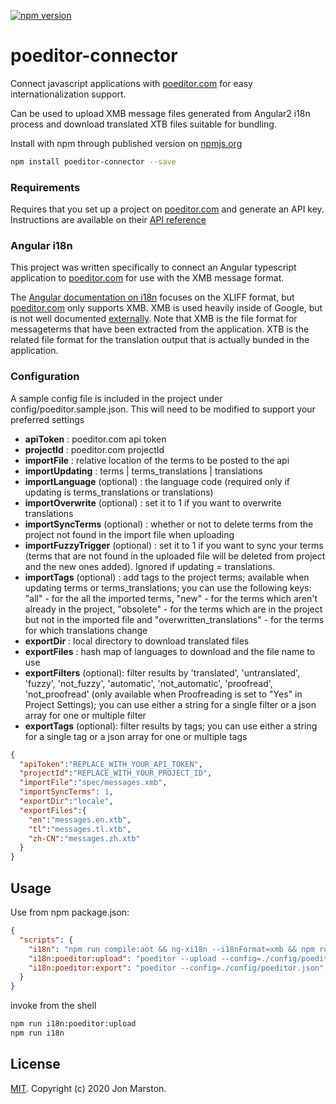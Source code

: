 [![npm version](https://badge.fury.io/js/poeditor-connector.svg)](https://badge.fury.io/js/poeditor-connector)

poeditor-connector
===========

Connect javascript applications with [poeditor.com](https://poeditor.com) for easy internationalization support. 

Can be used to upload XMB message files generated from Angular2 i18n process and download translated XTB files suitable for bundling.

Install with npm through published version on [npmjs.org](https://www.npmjs.com/package/poeditor-connector)

```sh
npm install poeditor-connector --save
```

### Requirements
Requires that you set up a project on [poeditor.com](https://poeditor.com) and generate an API key. Instructions are available on their [API reference](https://poeditor.com/api_reference)

### Angular i18n
This project was written specifically to connect an Angular typescript application to [poeditor.com](https://poeditor.com) for use with the XMB message format.

The [Angular documentation on i18n](https://angular.io/docs/ts/latest/cookbook/i18n.html) focuses on the XLIFF format, but [poeditor.com](https://poeditor.com) only supports XMB. 
XMB is used heavily inside of Google, but is not well documented [externally](http://cldr.unicode.org/development/development-process/design-proposals/xmb).
Note that XMB is the file format for messageterms that have been extracted from the application. XTB is the related file format for the translation output that is actually bunded in the application. 

### Configuration
A sample config file is included in the project under config/poeditor.sample.json. This will need to be modified to support your preferred settings

* **apiToken** : poeditor.com api token
* **projectId** : poeditor.com projectId
* **importFile** : relative location of the terms to be posted to the api
* **importUpdating** : terms | terms_translations | translations
* **importLanguage** (optional) : the language code (required only if updating is terms_translations or translations)
* **importOverwrite** (optional) : set it to 1 if you want to overwrite translations
* **importSyncTerms** (optional) : whether or not to delete terms from the project not found in the import file when uploading
* **importFuzzyTrigger** (optional) : set it to 1 if you want to sync your terms (terms that are not found in the uploaded file will be deleted from project and the new ones added). Ignored if updating = translations.
* **importTags** (optional) : add tags to the project terms; available when updating terms or terms_translations; you can use the following keys: "all" - for the all the imported terms, "new" - for the terms which aren't already in the project, "obsolete" - for the terms which are in the project but not in the imported file and "overwritten_translations" - for the terms for which translations change
* **exportDir** : local directory to download translated files
* **exportFiles** : hash map of languages to download and the file name to use
* **exportFilters** (optional): filter results by 'translated', 'untranslated', 'fuzzy', 'not_fuzzy', 'automatic', 'not_automatic', 'proofread', 'not_proofread' (only available when Proofreading is set to "Yes" in Project Settings); you can use either a string for a single filter or a json array for one or multiple filter
* **exportTags** (optional): filter results by tags; you can use either a string for a single tag or a json array for one or multiple tags

```json
{
  "apiToken":"REPLACE_WITH_YOUR_API_TOKEN",
  "projectId":"REPLACE_WITH_YOUR_PROJECT_ID",
  "importFile":"spec/messages.xmb",
  "importSyncTerms": 1,
  "exportDir":"locale",
  "exportFiles":{
    "en":"messages.en.xtb",
    "tl":"messages.tl.xtb",
    "zh-CN":"messages.zh.xtb"
  }
}
```

## Usage

Use from npm package.json:

```json
{
  "scripts": {
    "i18n": "npm run compile:aot && ng-xi18n --i18nFormat=xmb && npm run i18n:poeditor:export",
    "i18n:poeditor:upload": "poeditor --upload --config=./config/poeditor.json",
    "i18n:poeditor:export": "poeditor --config=./config/poeditor.json",
  }
}
```

invoke from the shell
```sh
npm run i18n:poeditor:upload
npm run i18n
```

## License

[MIT](LICENSE). Copyright (c) 2020 Jon Marston.
